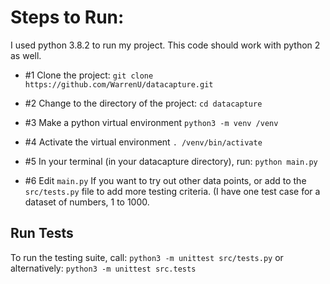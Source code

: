 # Steps to Run:
I used python 3.8.2 to run my project. This code should work with python 2 as well.

 - #1 Clone the project:
`git clone https://github.com/WarrenU/datacapture.git`

 - #2
Change to the directory of the project:
`cd datacapture`

 - #3 Make a python virtual environment
`python3 -m venv /venv`

- #4
Activate the virtual environment
`. /venv/bin/activate`

 - #5 In your terminal (in your datacapture directory), run: 
`python main.py`

 - #6 Edit `main.py` If you want to try out other data points, or add to the `src/tests.py` file to add more testing criteria. (I have one test case for a dataset of numbers, 1 to 1000.

## Run Tests
To run the testing suite, call:
`python3 -m unittest src/tests.py`
or alternatively:
`python3 -m unittest src.tests`